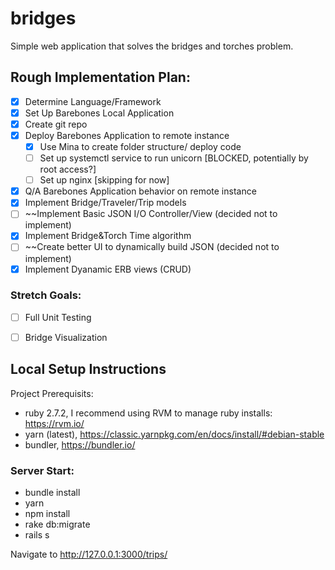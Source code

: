 # bridges
Simple web application that solves the bridges and torches problem.

## Rough Implementation Plan: ##
- [x] Determine Language/Framework
- [x] Set Up Barebones Local Application
- [x] Create git repo
- [x] Deploy Barebones Application to remote instance 
  - [x] Use Mina to create folder structure/ deploy code
  - [ ] Set up systemctl service to run unicorn [BLOCKED, potentially by root access?]
  - [ ] Set up nginx [skipping for now]
- [x] Q/A Barebones Application behavior on remote instance
- [x] Implement Bridge/Traveler/Trip models
- [ ] ~~Implement Basic JSON I/O Controller/View (decided not to implement)
- [x] Implement Bridge&Torch Time algorithm
- [ ] ~~Create better UI to dynamically build JSON (decided not to implement)
- [x] Implement Dyanamic ERB views (CRUD)

### Stretch Goals: ###
- [ ] Full Unit Testing
- [ ] Bridge Visualization


## Local Setup Instructions ##

Project Prerequisits:
- ruby 2.7.2, I recommend using RVM to manage ruby installs: https://rvm.io/
- yarn (latest), https://classic.yarnpkg.com/en/docs/install/#debian-stable
- bundler, https://bundler.io/


### Server Start: ###
- bundle install
- yarn
- npm install
- rake db:migrate
- rails s

Navigate to http://127.0.0.1:3000/trips/


